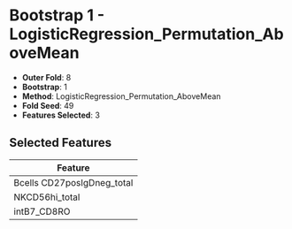 # Bootstrap 1 - LogisticRegression_Permutation_AboveMean

- **Outer Fold**: 8
- **Bootstrap**: 1
- **Method**: LogisticRegression_Permutation_AboveMean
- **Fold Seed**: 49
- **Features Selected**: 3

## Selected Features

| Feature |
|---------|
| Bcells CD27posIgDneg_total |
| NKCD56hi_total |
| intB7_CD8RO |
